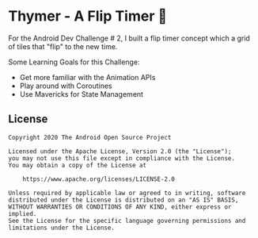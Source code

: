 # Thymer - A Flip Timer 🌿 

For the Android Dev Challenge # 2, I built a flip timer concept which a grid of tiles that "flip" to the new time.

Some Learning Goals for this Challenge:
- Get more familiar with the Animation APIs
- Play around with Coroutines
- Use Mavericks for State Management

## License
```
Copyright 2020 The Android Open Source Project

Licensed under the Apache License, Version 2.0 (the "License");
you may not use this file except in compliance with the License.
You may obtain a copy of the License at

    https://www.apache.org/licenses/LICENSE-2.0

Unless required by applicable law or agreed to in writing, software
distributed under the License is distributed on an "AS IS" BASIS,
WITHOUT WARRANTIES OR CONDITIONS OF ANY KIND, either express or implied.
See the License for the specific language governing permissions and
limitations under the License.
```
